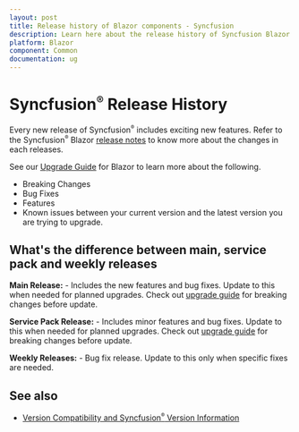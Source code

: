 ```yaml
---
layout: post
title: Release history of Blazor components - Syncfusion
description: Learn here about the release history of Syncfusion Blazor components for new features, bug fixes, breaking changes and others.
platform: Blazor
component: Common
documentation: ug
---
```


# Syncfusion<sup style="font-size:70%">&reg;</sup> Release History

Every new release of Syncfusion<sup style="font-size:70%">&reg;</sup> includes exciting new features. Refer to the Syncfusion<sup style="font-size:70%">&reg;</sup> Blazor [release notes](https://blazor.syncfusion.com/documentation/release-notes/19.4.47?type=all) to know more about the changes in each releases.

See our [Upgrade Guide](https://help.syncfusion.com/upgrade-guide/blazor-components) for Blazor to learn more about the following.

* Breaking Changes
* Bug Fixes
* Features
* Known issues between your current version and the latest version you are trying to upgrade.

## What's the difference between main, service pack and weekly releases 

**Main Release:** - Includes the new features and bug fixes. Update to this when needed for planned upgrades. Check out [upgrade guide](https://help.syncfusion.com/upgrade-guide/blazor-components) for breaking changes before update.

**Service Pack Release:** - Includes minor features and bug fixes. Update to this when needed for planned upgrades. Check out [upgrade guide](https://help.syncfusion.com/upgrade-guide/blazor-components) for breaking changes before update.

**Weekly Releases:** - Bug fix release. Update to this only when specific fixes are needed. 

## See also

* [Version Compatibility and Syncfusion<sup style="font-size:70%">&reg;</sup> Version Information](https://blazor.syncfusion.com/documentation/common/how-to/version-compatibility)
